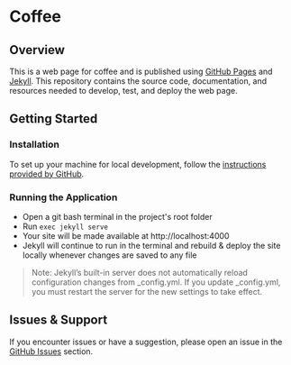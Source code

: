 # Coffee

## Overview

This is a web page for coffee and is published using [GitHub Pages](https://docs.github.com/en/pages) and [Jekyll](https://jekyllrb.com/). This repository contains the source code, documentation, and resources needed to develop, test, and deploy the web page.

## Getting Started

### Installation

To set up your machine for local development, follow the [instructions provided by GitHub](https://docs.github.com/en/pages/setting-up-a-github-pages-site-with-jekyll/testing-your-github-pages-site-locally-with-jekyll).

### Running the Application

- Open a git bash terminal in the project's root folder
- Run `exec jekyll serve`
- Your site will be made available at http://localhost:4000
- Jekyll will continue to run in the terminal and rebuild & deploy the site locally whenever changes are saved to any file

> Note: Jekyll’s built-in server does not automatically reload configuration changes from _config.yml. If you update _config.yml, you must restart the server for the new settings to take effect. 

## Issues & Support

If you encounter issues or have a suggestion, please open an issue in the [GitHub Issues](https://github.com/cmilius/friendtoberfest/issues) section.
